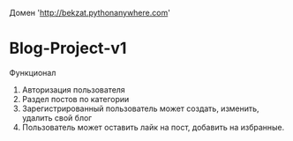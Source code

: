 Домен 'http://bekzat.pythonanywhere.com'


# Blog-Project-v1
Функционал
1. Авторизация пользователя
2. Раздел постов по категории
3. Зарегистрированный пользователь может создать, изменить, удалить свой блог
4. Пользователь может оставить лайк на пост, добавить на избранные.
